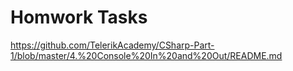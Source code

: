 # Homwork Tasks
https://github.com/TelerikAcademy/CSharp-Part-1/blob/master/4.%20Console%20In%20and%20Out/README.md